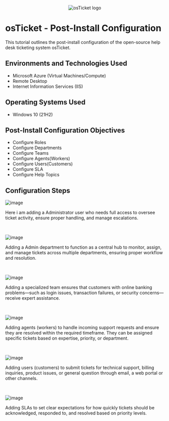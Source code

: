 <p align="center">
<img src="https://i.imgur.com/Clzj7Xs.png" alt="osTicket logo"/>
</p>

<h1>osTicket - Post-Install Configuration</h1>
This tutorial outlines the post-install configuration of the open-source help desk ticketing system osTicket.<br />




<h2>Environments and Technologies Used</h2>

- Microsoft Azure (Virtual Machines/Compute)
- Remote Desktop
- Internet Information Services (IIS)

<h2>Operating Systems Used </h2>

- Windows 10</b> (21H2)

<h2>Post-Install Configuration Objectives</h2>

- Configure Roles
- Configure Departments
- Configure Teams
- Configure Agents(Workers)
- Configure Users(Customers)
- Configure SLA
- Configure Help Topics

<h2>Configuration Steps</h2>


![image](https://github.com/user-attachments/assets/7ed666f4-2267-4aa3-abae-ad749e716c99)
</p>
<p>
Here i am adding a Administrator user who needs full access to oversee ticket activity, ensure proper handling, and manage escalations.
</p>
<br />


![image](https://github.com/user-attachments/assets/2a263507-186f-4b79-b728-4b07bfbdc5f9)
</p>
<p>
Adding a Admin department to function as a central hub to monitor, assign, and manage tickets across multiple departments, ensuring proper workflow and resolution.
</p>
<br />


![image](https://github.com/user-attachments/assets/3e0fd52d-4b7e-4d63-bc8c-13865b33ef4a)
</p>
<p>
Adding a specialized team ensures that customers with online banking problems—such as login issues, transaction failures, or security concerns—receive expert assistance.
</p>
<br />


![image](https://github.com/user-attachments/assets/bf8f0c44-04d1-474a-80e9-5683571d5589)
</p>
<p>
Adding agents (workers) to handle incoming support requests and ensure they are resolved within the required timeframe. They can be assigned specific tickets based on expertise, priority, or department.
</p>
<br />


![image](https://github.com/user-attachments/assets/667ef35a-c991-4ecd-96ef-2ece54a59d87)
</p>
<p>
Adding users (customers) to submit tickets for technical support, billing inquiries, product issues, or general question through email, a web portal or other channels. 
</p>
<br />


![image](https://github.com/user-attachments/assets/de1cae05-c55f-4191-bf61-4ffad454e8c6)
</p>
<p>
Adding SLAs to set clear expectations for how quickly tickets should be acknowledged, responded to, and resolved based on priority levels.
</p>
<br />

